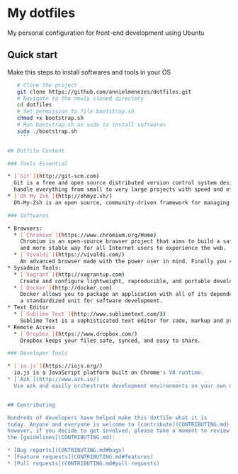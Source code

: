 # My dotfiles
My personal configuration for front-end development using Ubuntu

## Quick start

Make this steps to install softwares and tools in your OS

```bash
   # Clone the project
   git clone https://github.com/annielmenezes/dotfiles.git
   # Navigate to the newly cloned directory
   cd dotfiles
   # Set permission to file bootstrap.sh
   chmod +x bootstrap.sh
   # Run bootstrap.sh as sudo to install softwares
   sudo ./bootstrap.sh
    ```

## Dotfile Content

### Tools Essential

* [`Git`](http://git-scm.com)
  Git is a free and open source distributed version control system designed to
  handle everything from small to very large projects with speed and efficiency.
* [`Oh My Zsh`](http://ohmyz.sh/)
  Oh-My-Zsh is an open source, community-driven framework for managing your ZSH configuration.

### Softwares

* Browsers:
  * [`Chromium`](https://www.chromium.org/Home)
    Chromium is an open-source browser project that aims to build a safer, faster,
    and more stable way for all Internet users to experience the web.
  * [`Vivaldi`](https://vivaldi.com/)
    An advanced browser made with the power user in mind. Finally you can surf your way.
* Sysadmin Tools:
  * [`Vagrant`](http://vagrantup.com)
    Create and configure lightweight, reproducible, and portable development environments.
  * [`Docker`](http://docker.com)
    Docker allows you to package an application with all of its dependencies into
    a standardized unit for software development.
* Text Editor
  * [`Sublime Text`](http://www.sublimetext.com/3)
    Sublime Text is a sophisticated text editor for code, markup and prose.
* Remote Access
  * [`Dropbox`](https://www.dropbox.com/)
    Dropbox keeps your files safe, synced, and easy to share.

### Developer Tools

* [`io.js`](https://iojs.org/)
  io.js is a JavaScript platform built on Chrome's V8 runtime.
* [`Azk`](http://www.azk.io/)
  Use azk and easily orchestrate development environments on your own machine


## Contributing

Hundreds of developers have helped make this dotfile what it is
today. Anyone and everyone is welcome to [contribute](CONTRIBUTING.md),
however, if you decide to get involved, please take a moment to review
the [guidelines](CONTRIBUTING.md):

* [Bug reports](CONTRIBUTING.md#bugs)
* [Feature requests](CONTRIBUTING.md#features)
* [Pull requests](CONTRIBUTING.md#pull-requests)